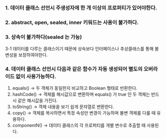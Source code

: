 ### 1. 데이터 클래스 선언시 주생성자에 한 개 이상의 프로퍼티가 있어야한다.
### 2. abstract, open, sealed, inner 키워드는 사용이 불가하다.
### 3. 상속이 불가하다(sealed 는 가능)
3-1 데이터를 다루는 클래스이기 때문에 상속보다 인터페이스나 추상클래스를 통해 불변성을 보장하여야한다.
### 4. 데이터 클래스 선언시 다음과 같은 함수가 자동 생성되어 별도의 오버라이드 없이 사용가능하다.
   1. equals() -> 두 객체가 동일한지 비교하고 Boolean 형태로 반환한다.
   2. hashCode() -> 객체를 해시값으로 변환하며 equals() 가 true 인 두 객체는 반드시 같은 해시값을 가진다.    
   3. toString() -> 객체 내용을 보기 쉽게 문자열로 변환한다.
   4. copy() -> 객체를 복사하면서 특정 속성만 변경이 가능하며 불변 객체를 다룰 때 유용하다.   
   5. componentN() -> 데이터 클래스의 각 프로퍼티를 개별 변수로 추출할 때 사용된다.